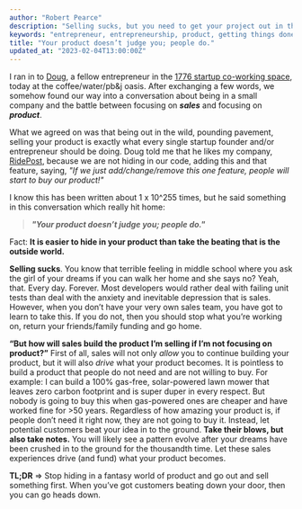 ```yaml
---
author: "Robert Pearce"
description: "Selling sucks, but you need to get your project out in the real world."
keywords: "entrepreneur, entrepreneurship, product, getting things done, tech, 1776dc, sales"
title: "Your product doesn’t judge you; people do."
updated_at: "2023-02-04T13:00:00Z"
---
```


I ran in to [Doug](http://www.infieldhealth.com/about-us/), a fellow
entrepreneur in the [1776 startup co-working space](http://1776dc.com/), today
at the coffee/water/pb&j oasis. After exchanging a few words, we somehow found
our way into a conversation about being in a small company and the battle
between focusing on ***sales*** and focusing on ***product***.

What we agreed on was that being out in the wild, pounding pavement, selling
your product is exactly what every single startup founder and/or entrepreneur
should be doing. Doug told me that he likes my company,
[RidePost](https://www.ridepost.com/), because we are not hiding in our code,
adding this and that feature, saying, _&quot;If we just add/change/remove this
one feature, people will start to buy our product!&quot;_

I know this has been written about 1 x 10^255 times, but he said something in
this conversation which really hit home:

> ***&quot;Your product doesn’t judge you; people do.&quot;***

Fact: **It is easier to hide in your product than take the beating that is the
outside world.**

**Selling sucks**. You know that terrible feeling in middle school where you ask
the girl of your dreams if you can walk her home and she says no? Yeah, that.
Every day. Forever. Most developers would rather deal with failing unit tests
than deal with the anxiety and inevitable depression that is sales. However,
when you don’t have your very own sales team, you have got to learn to take
this. If you do not, then you should stop what you’re working on, return your
friends/family funding and go home.

**“But how will sales build the product I’m selling if I’m not focusing on
product?”** First of all, sales will not only _allow_ you to continue building
your product, but it will also _drive_ what your product becomes. It is
pointless to build a product that people do not need and are not willing to buy.
For example: I can build a 100% gas-free, solar-powered lawn mower that leaves
zero carbon footprint and is super duper in every respect. But nobody is going
to buy this when gas-powered ones are cheaper and have worked fine for >50
years. Regardless of how amazing your product is, if people don’t need it right
now, they are not going to buy it. Instead, let potential customers beat your
idea in to the ground. **Take their blows, but also take notes.** You will
likely see a pattern evolve after your dreams have been crushed in to the
ground for the thousandth time. Let these sales experiences drive (and fund)
what your product becomes.

**TL;DR** => Stop hiding in a fantasy world of product and go out and sell
something first. When you’ve got customers beating down your door, then you can
go heads down.
